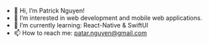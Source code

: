 - 👋 Hi, I’m Patrick Nguyen!
- 👀 I’m interested in web development and mobile web applications.
- 🌱 I’m currently learning: React-Native & SwiftUI
- 📫 How to reach me: patar.nguyen@gmail.com

<!---
patar-nguyen/patar-nguyen is a ✨ special ✨ repository because its `README.md` (this file) appears on your GitHub profile.
You can click the Preview link to take a look at your changes.
--->
